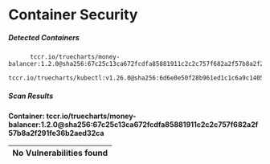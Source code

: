 # Container Security

##### Detected Containers

          tccr.io/truecharts/money-balancer:1.2.0@sha256:67c25c13ca672fcdfa85881911c2c2c757f682a2f57b8a2f291fe36b2aed32ca
          tccr.io/truecharts/kubectl:v1.26.0@sha256:6d6e0e50f28b961ed1c1c6a9c140553238641591fbdc9ac7c1a348636f78c552

##### Scan Results

**Container: tccr.io/truecharts/money-balancer:1.2.0@sha256:67c25c13ca672fcdfa85881911c2c2c757f682a2f57b8a2f291fe36b2aed32ca**



| No Vulnerabilities found         |
|:---------------------------------|

